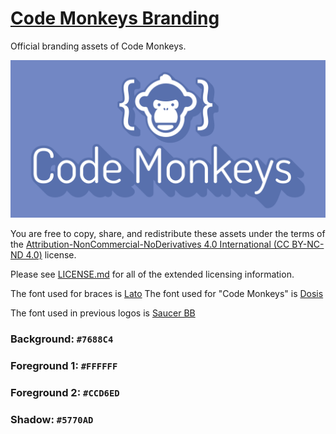 [Code Monkeys Branding](https://github.com/CodeMonkeys-Community/branding?a)
==========================================================================

Official branding assets of Code Monkeys.

![Banner](banner.png)

You are free to copy, share, and redistribute these assets under the terms of
the [Attribution-NonCommercial-NoDerivatives 4.0 International (CC BY-NC-ND
4.0)](https://creativecommons.org/licenses/by-nc-nd/4.0/) license.

Please see [LICENSE.md](LICENSE.md) for all of the extended licensing
information.

The font used for braces is [Lato](https://fonts.google.com/specimen/Lato)
The font used for "Code Monkeys" is [Dosis](https://fonts.google.com/specimen/Dosis)

The font used in previous logos is [Saucer BB](http://www.fontspace.com/blambot/saucer-bb)

### Background: `#7688C4`
### Foreground 1: `#FFFFFF`
### Foreground 2: `#CCD6ED`
### Shadow: `#5770AD`
